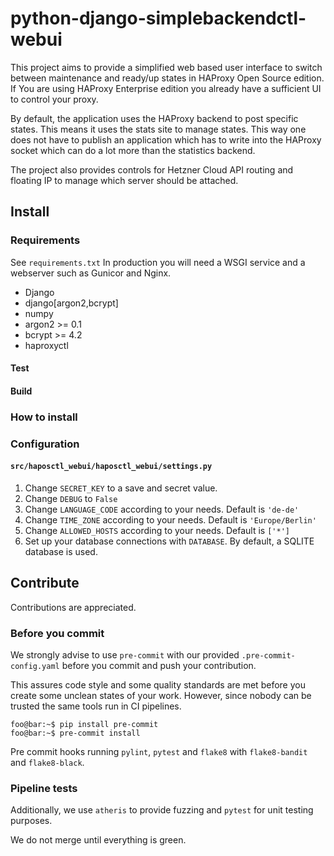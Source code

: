 # python-django-simplebackendctl-webui

This project aims to provide a simplified web based user interface to switch between maintenance and ready/up states
in HAProxy Open Source edition.
If You are using HAProxy Enterprise edition you already have a sufficient UI to control your proxy.

By default, the application uses the HAProxy backend to post specific states. This means it uses the stats site to manage states.
This way one does not have to publish an application which has to write into the HAProxy socket which can do a lot more
than the statistics backend.

The project also provides controls for Hetzner Cloud API routing and floating IP to manage which server should be attached.

## Install

### Requirements

See `requirements.txt`
In production you will need a WSGI service and a webserver such as Gunicor and Nginx.

- Django
- django[argon2,bcrypt]
- numpy
- argon2 >= 0.1
- bcrypt >= 4.2
- haproxyctl

#### Test

#### Build

### How to install

### Configuration

#### `src/haposctl_webui/haposctl_webui/settings.py`

1. Change `SECRET_KEY` to a save and secret value.
2. Change `DEBUG` to `False`
3. Change `LANGUAGE_CODE` according to your needs. Default is `'de-de'`
4. Change `TIME_ZONE` according to your needs. Default is `'Europe/Berlin'`
5. Change `ALLOWED_HOSTS` according to your needs. Default is `['*']`
6. Set up your database connections with `DATABASE`. By default, a SQLITE database is used.


## Contribute

Contributions are appreciated.

### Before you commit

We strongly advise to use `pre-commit` with our provided `.pre-commit-config.yaml` before you commit and push your
contribution.

This assures code style and some quality standards are met before you create some unclean states of your work.
However, since nobody can be trusted the same tools run in CI pipelines.

```shell
foo@bar:~$ pip install pre-commit
foo@bar:~$ pre-commit install
```

Pre commit hooks running `pylint`, `pytest` and `flake8` with `flake8-bandit` and `flake8-black`.

### Pipeline tests

Additionally, we use `atheris` to provide fuzzing and `pytest` for unit testing purposes.

We do not merge until everything is green.
